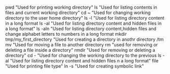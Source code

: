pwd
"Used for printing working directory"
ls
"Used for listing contents in files and current working directory"
cd ~
"Used for changing working directory to the user home directory"
ls -l
"Used for listing directory content in a long format
ls -al
"Used for listing directory content and hidden files in a long format"
ls -aln
"Used for listing directory content,hidden files and change alphabet letters to numbers in a long format
mkdir tmp/my_first_directory
"Used for creating a directory in anothr directory /tm
mv "Used for moving a file to another directory
rm "used for removing or deleting a file inside a directory"
rmdir "Used for removing or deleting a directory"
cd - "Used for changing the working directory to the previous
ls -al "Used for listing directory content and hidden files n a long format"
file "Used for printing file type"
ln -s "Used for creating symbolic link"
	
